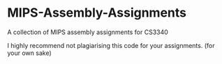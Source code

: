 # MIPS-Assembly-Assignments
A collection of MIPS assembly assignments for CS3340

I highly recommend not plagiarising this code for your assignments.   (for your own sake)

